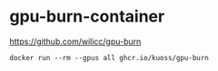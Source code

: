 # gpu-burn-container

https://github.com/wilicc/gpu-burn


```
docker run --rm --gpus all ghcr.io/kuoss/gpu-burn
```

